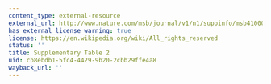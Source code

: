 ```yaml
---
content_type: external-resource
external_url: http://www.nature.com/msb/journal/v1/n1/suppinfo/msb4100025_S1.html
has_external_license_warning: true
license: https://en.wikipedia.org/wiki/All_rights_reserved
status: ''
title: Supplementary Table 2
uid: cb8ebdb1-5fc4-4429-9b20-2cbb29ffe4a8
wayback_url: ''
---
```

